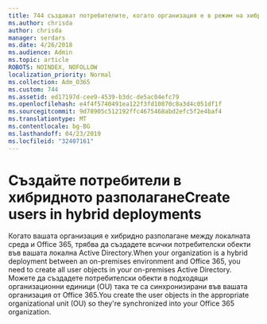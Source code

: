```yaml
---
title: 744 създават потребителите, когато организация е в режим на хибридни
ms.author: chrisda
author: chrisda
manager: serdars
ms.date: 4/26/2018
ms.audience: Admin
ms.topic: article
ROBOTS: NOINDEX, NOFOLLOW
localization_priority: Normal
ms.collection: Adm_O365
ms.custom: 744
ms.assetid: ed17197d-cee9-4539-b3dc-de5ac04efc79
ms.openlocfilehash: e4f4f5740491ea122f3fd10870c8a3d4c051df1f
ms.sourcegitcommit: 9d78905c512192ffc4675468abd2efc5f2e4baf4
ms.translationtype: MT
ms.contentlocale: bg-BG
ms.lasthandoff: 04/23/2019
ms.locfileid: "32407161"
---
```

# <a name="create-users-in-hybrid-deployments"></a><span data-ttu-id="fa213-102">Създайте потребители в хибридното разполагане</span><span class="sxs-lookup"><span data-stu-id="fa213-102">Create users in hybrid deployments</span></span>

<span data-ttu-id="fa213-103">Когато вашата организация е хибридно разполагане между локалната среда и Office 365, трябва да създадете всички потребителски обекти във вашата локална Active Directory.</span><span class="sxs-lookup"><span data-stu-id="fa213-103">When your organization is a hybrid deployment between an on-premises environment and Office 365, you need to create all user objects in your on-premises Active Directory.</span></span> <span data-ttu-id="fa213-104">Можете да създадете потребителски обекти в подходящи организационни единици (OU) така те са синхронизирани във вашата организация от Office 365.</span><span class="sxs-lookup"><span data-stu-id="fa213-104">You create the user objects in the appropriate organizational unit (OU) so they're synchronized into your Office 365 organization.</span></span>
